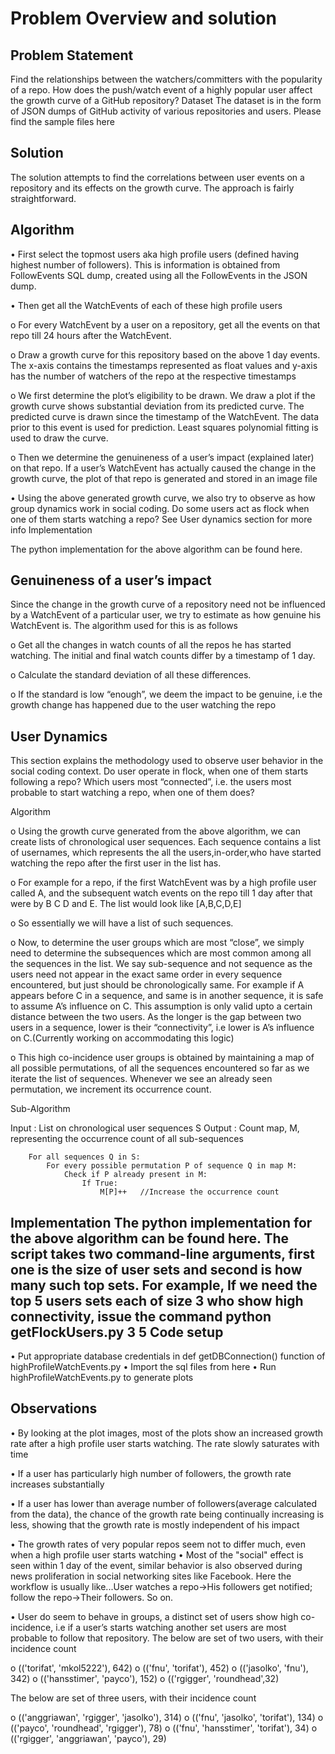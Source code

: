 Problem Overview and solution
===================================

Problem Statement
----------------------
Find the relationships between the watchers/committers with the popularity of a repo. How does the push/watch event of a highly popular user affect the growth curve of a GitHub repository?
Dataset
The dataset is in the form of JSON dumps of GitHub activity of various repositories and users.  Please find the sample files here

Solution
------------
The solution attempts to find the correlations between user events on a repository and its effects on the growth curve. The approach is fairly straightforward.

Algorithm
--------------
•    First select the topmost users aka high profile users (defined having highest number of followers). This is information is obtained from FollowEvents SQL dump, created using all the FollowEvents in the JSON dump.

•	Then get all the WatchEvents of each of these high profile users

o	For every WatchEvent by a user on a repository, get all the events on that repo till 24 hours after the WatchEvent. 

o	Draw a growth curve for this repository based on the above 1 day events. The x-axis contains the timestamps represented as float values and y-axis has the number of watchers of the repo at the respective timestamps

o	We first determine the plot’s eligibility to be drawn. We draw a plot if the growth curve shows substantial deviation from its predicted curve. The predicted curve is drawn since the timestamp of the WatchEvent. The data prior to this event is used for prediction. Least squares polynomial fitting is used to draw the curve. 

o	Then we determine the genuineness of a user’s impact (explained later) on that repo. If a user’s WatchEvent has actually caused the change in the growth curve, the plot of that repo is generated and stored in an image file

•	Using the above generated growth curve, we also try to observe as how group dynamics work in social coding. Do some users act as flock when one of them starts watching a repo? See User dynamics section for more info
Implementation

The python implementation for the above algorithm can be found here. 

Genuineness of a user’s impact
-------------------------------
Since the change in the growth curve of a repository need not be influenced by a WatchEvent of a particular user, we try to estimate as how genuine his WatchEvent is. The algorithm used for this is as follows

o	Get all the changes in watch counts of all the repos he has started watching. The initial and final watch counts differ by a timestamp of 1 day.

o	Calculate the standard deviation of all these differences.

o	If the standard is low “enough”, we deem the impact to be genuine, i.e the growth change has happened due to the user watching the repo

User Dynamics
--------------

This section explains the methodology used to observe user behavior in the social coding context. Do user operate in flock, when one of them starts following a repo? Which users most “connected”, i.e. the users most probable to start watching a repo, when one of them does?

Algorithm

o	Using the growth curve generated from the above algorithm, we can create lists of chronological user sequences. Each sequence contains a list of usernames, which represents the all the users,in-order,who have started watching the repo after the first user in the list has.

o	For example for a repo, if the first WatchEvent was by a high profile user called A, and the subsequent watch events on the repo till 1 day after that were by B C D and E. The list would look like [A,B,C,D,E]  

o	So essentially we will have a list of such sequences.

o	Now, to determine the user groups which are most “close”, we simply need to determine the subsequences which are most common among all the sequences in the list. We say sub-sequence and not sequence as the users need not appear in the exact same order in every sequence encountered, but just should be chronologically same.  For example if A appears before C in a sequence, and same is in another sequence, it is safe to assume A’s influence on C. This assumption is only valid upto a certain distance between the two users. As the longer is the gap between two users in a sequence, lower is their “connectivity”, i.e lower is A’s influence on C.(Currently working on accommodating this logic)

o	This high co-incidence user groups is obtained by maintaining a map of all possible permutations, of all the sequences encountered so far as we iterate the list of sequences. Whenever we see an already seen permutation, we increment its occurrence count.

Sub-Algorithm

Input :  List on chronological user sequences S
		Output : Count map, M, representing the occurrence count of all sub-sequences

		For all sequences Q in S:
			For every possible permutation P of sequence Q in map M:
				Check if P already present in M:
					If True:
						M[P]++   //Increase the occurrence count
Implementation
The python implementation for the above algorithm can be found here.  The script takes two command-line arguments, first one is the size of user sets and second is how many such top sets.
For example,
If we need the top 5 users sets each of size 3 who show high connectivity, issue the command
		python getFlockUsers.py 3 5
Code setup
------------
•	Put appropriate database credentials in def getDBConnection() function of  highProfileWatchEvents.py
•	Import the sql files from here
•	Run highProfileWatchEvents.py  to generate plots


Observations
--------------

•   By looking at the plot images, most of the plots show an increased growth rate after a high profile user starts watching. The rate slowly saturates with time

•	If a user has particularly high number of followers, the growth rate increases substantially

•	If a user has lower than average number of followers(average calculated from the data), the chance of the growth rate being continually increasing is less, showing that the growth rate is mostly independent of his impact

•	The growth rates of very popular repos seem not to differ much, even when a high profile user starts watching
•	Most of the "social" effect is seen within 1 day of the event, similar behavior is also observed during news proliferation in social networking sites like Facebook. Here the workflow is usually like...User watches a repo->His followers get notified; follow the repo->Their followers. So on.

•	User do seem to behave in groups, a distinct set of users show high co-incidence, i.e if a user’s starts watching another set users are most probable to follow that repository. The below are set of two users, with their incidence count

o	(('torifat', 'mkol5222'), 642)
o	(('fnu', 'torifat'), 452)
o	(('jasolko', 'fnu'), 342)
o	(('hansstimer', 'payco'), 152)
o	(('rgigger', 'roundhead',32)

The below are set of three users, with their incidence count

o	(('anggriawan', 'rgigger', 'jasolko'), 314)
o	(('fnu', 'jasolko', 'torifat'), 134)
o	(('payco', 'roundhead', 'rgigger'), 78)
o	(('fnu', 'hansstimer', 'torifat'), 34)
o	(('rgigger', 'anggriawan', 'payco'), 29)

